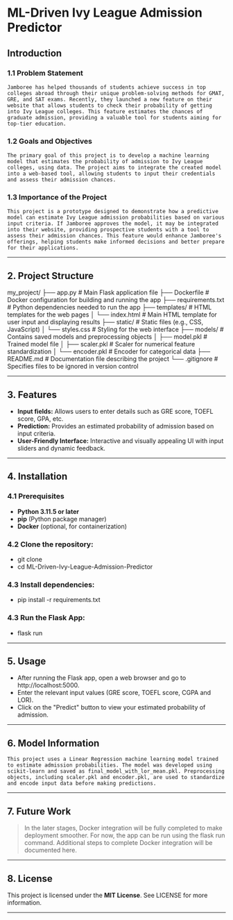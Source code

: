 # ML-Driven Ivy League Admission Predictor

## Introduction

### 1.1 Problem Statement

    Jamboree has helped thousands of students achieve success in top colleges abroad through their unique problem-solving methods for GMAT, GRE, and SAT exams. Recently, they launched a new feature on their website that allows students to check their probability of getting into Ivy League colleges. This feature estimates the chances of graduate admission, providing a valuable tool for students aiming for top-tier education.

### 1.2 Goals and Objectives

    The primary goal of this project is to develop a machine learning model that estimates the probability of admission to Ivy League colleges, using data. The project aims to integrate the created model into a web-based tool, allowing students to input their credentials and assess their admission chances.

### 1.3 Importance of the Project

    This project is a prototype designed to demonstrate how a predictive model can estimate Ivy League admission probabilities based on various input criteria. If Jamboree approves the model, it may be integrated into their website, providing prospective students with a tool to assess their admission chances. This feature would enhance Jamboree's offerings, helping students make informed decisions and better prepare for their applications.

---
## 2. Project Structure

my_project/
├── app.py                   # Main Flask application file
├── Dockerfile               # Docker configuration for building and running the app
├── requirements.txt         # Python dependencies needed to run the app
├── templates/               # HTML templates for the web pages
│   └── index.html           # Main HTML template for user input and displaying results
├── static/                  # Static files (e.g., CSS, JavaScript)
│   └── styles.css           # Styling for the web interface
├── models/                  # Contains saved models and preprocessing objects
│   ├── model.pkl            # Trained model file
│   ├── scaler.pkl           # Scaler for numerical feature standardization
│   └── encoder.pkl          # Encoder for categorical data
├── README.md                # Documentation file describing the project
└── .gitignore               # Specifies files to be ignored in version control

---
## 3. Features
- **Input fields:** Allows users to enter details such as GRE score, TOEFL score, GPA, etc.
- **Prediction:** Provides an estimated probability of admission based on input criteria.
- **User-Friendly Interface:** Interactive and visually appealing UI with input sliders and dynamic feedback.

---

## 4. Installation

### 4.1 Prerequisites

- **Python 3.11.5 or later**
- **pip** (Python package manager)
- **Docker** (optional, for containerization)

### 4.2 **Clone the repository:**

   - git clone <repository-url>
   - cd ML-Driven-Ivy-League-Admission-Predictor

### 4.3 **Install dependencies:**

   - pip install -r requirements.txt

### 4.3 Run the Flask App:

   - flask run

---

## 5. Usage

   - After running the Flask app, open a web browser and go to http://localhost:5000.
   - Enter the relevant input values (GRE score, TOEFL score, CGPA and LOR).
   - Click on the "Predict" button to view your estimated probability of admission.

---

## 6. Model Information

    This project uses a Linear Regression machine learning model trained to estimate admission probabilities. The model was developed using scikit-learn and saved as final_model_with_lor_mean.pkl. Preprocessing objects, including scaler.pkl and encoder.pkl, are used to standardize and encode input data before making predictions.

--- 

## 7. Future Work

> In the later stages, Docker integration will be fully completed to make deployment smoother. For now, the app can be run using the flask run command. Additional steps to complete Docker integration will be documented here.

---

## 8. License

This project is licensed under the **MIT License**. See LICENSE for more information.

---